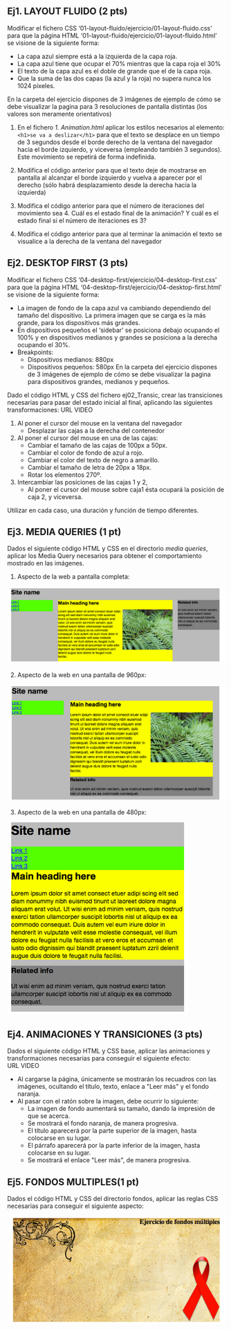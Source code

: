 ﻿
## Ej1. LAYOUT FLUIDO (**2 pts**)

Modificar el fichero CSS ‘01-layout-fluido/ejercicio/01-layout-fluido.css’ para que la página HTML ‘01-layout-fluido/ejercicio/01-layout-fluido.html’
se visione de la siguiente forma:
   - La capa azul siempre está a la izquierda de la capa roja.
   - La capa azul tiene que ocupar el 70% mientras que la capa roja el 30%
   - El texto de la capa azul es el doble de grande que el de la capa roja.
   - Que la suma de las dos capas (la azul y la roja) no supera nunca los 1024 píxeles.
	
En la carpeta del ejercicio dispones de 3 imágenes de ejemplo de cómo se debe visualizar la pagina para 3 resoluciones de pantalla distintas (los valores son meramente orientativos)

1. En el fichero *1. Animation.html* aplicar los estilos necesarios al elemento:
`<h1>se va a deslizar</h1>`
para que el texto se desplace en un tiempo de 3 segundos desde el borde derecho de 	la ventana del navegador hacia el borde izquierdo, y viceversa (empleando también 3 	segundos).  Este movimiento se repetirá de forma indefinida.

2. Modifica el código anterior para que el texto deje de mostrarse en pantalla al alcanzar el borde izquierdo y vuelva a aparecer por el derecho (sólo habrá desplazamiento desde la derecha hacia la izquierda)

3. Modifica el código anterior para que el número de iteraciones del movimiento sea 4. Cuál es el estado final de la animación? Y cuál es el estado final si el número de iteraciones es 3?

4. Modifica el código anterior para que al terminar la animación el texto se visualice a la derecha de la ventana del navegador


## Ej2. DESKTOP FIRST (**3 pts**)

Modificar el fichero CSS ‘04-desktop-first/ejercicio/04-desktop-first.css’ para que la página HTML ‘04-desktop-first/ejercicio/04-desktop-first.html’
se visione de la siguiente forma:
   - La imagen de fondo de la capa azul va cambiando dependiendo del tamaño del dispositivo. La primera imagen que se carga es la más grande, para los dispositivos más grandes.
   - En dispositivos pequeños el ‘sidebar’ se posiciona debajo ocupando el 100% y en dispositivos medianos y grandes se posiciona a la derecha ocupando el 30%.
   - Breakpoints:
		- Dispositivos medianos: 880px
		- Dispositivos pequeños: 580px
En la carpeta del ejercicio dispones de 3 imágenes de ejemplo de cómo se debe visualizar la pagina para dispositivos grandes, medianos y pequeños.


Dado el  código HTML y CSS del fichero ej02_Transic, crear las transiciones necesarias para pasar del estado inicial al final, aplicando las siguientes transformaciones:
URL VIDEO
1. Al poner el cursor del mouse en la ventana del navegador
   - Desplazar las cajas a la derecha del contenedor
2. Al poner el cursor del mouse en una de las cajas:
   - Cambiar el tamaño de las cajas de 100px a 50px. 
   - Cambiar el color de fondo de azul a rojo. 
   - Cambiar el color del texto de negro a amarillo. 
   - Cambiar el tamaño de letra de 20px a 18px. 
   - Rotar los elementos 270º. 
3. Intercambiar las posiciones de las cajas 1 y 2,
   - Al poner el cursor del mouse sobre caja1 ésta ocupará la posición de caja 2, y viceversa.

Utilizar en cada caso, una duración y función de tiempo diferentes.



## Ej3. MEDIA QUERIES (**1 pt**)

Dados el siguiente código HTML y CSS en el directorio *media queries*, aplicar los Media Query necesarios para obtener el comportamiento mostrado en las imágenes. 

1) Aspecto de la web a pantalla completa:

![img_pantalla_completa](../imgs/completa.png)

2) Aspecto de la web en una pantalla de 960px:

![img_960](../imgs/960.png)

3) Aspecto de la web en una pantalla de 480px:

![img_480](../imgs/480.png)



## Ej4. ANIMACIONES Y TRANSICIONES (**3 pts**)

Dados el siguiente código HTML y CSS base, aplicar las animaciones y transformaciones necesarias para conseguir el siguiente efecto:   
URL VIDEO
- Al cargarse la página, únicamente se mostrarán los recuadros con las imágenes, ocultando el título, texto, enlace a "Leer más" y el fondo naranja.
- Al pasar con el ratón sobre la imagen, debe ocurrir lo siguiente:
  - La imagen de fondo aumentará su tamaño, dando la impresión de que se acerca. 
  - Se mostrará el fondo naranja, de manera progresiva. 
  - El título aparecerá por la parte superior de la imagen, hasta colocarse en su lugar. 
  - El párrafo aparecerá por la parte inferior de la imagen, hasta colocarse en su lugar. 
  - Se mostrará el enlace "Leer más", de manera progresiva. 

## Ej5. FONDOS MULTIPLES(**1 pt**)

Dados el código HTML y CSS del directorio fondos, aplicar las reglas CSS necesarias para conseguir el siguiente aspecto:

![fondos](../imgs/fondos.png)